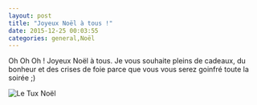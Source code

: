 ```yaml
---
layout: post
title: "Joyeux Noël à tous !"
date: 2015-12-25 00:03:55
categories: general,Noël
---
```

Oh Oh Oh ! Joyeux Noël à tous.
Je vous souhaite pleins de cadeaux, du bonheur et des crises de foie parce que vous vous serez goinfré toute la soirée ;)

![Le Tux Noël]({site.url}/images/tux_joyeux_noel.png)